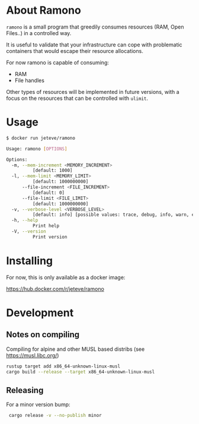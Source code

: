 # About Ramono

```ramono``` is a small program that greedily consumes resources (RAM, Open Files..) in a controlled way.

It is useful to validate that your infrastructure can cope with problematic
containers that would escape their resource  allocations.

For now ramono is capable of consuming:

- RAM
- File handles

Other types of resources will be implemented in future versions, with a focus on the resources
that can be controlled with ```ulimit```.

# Usage

```sh
$ docker run jeteve/ramono

Usage: ramono [OPTIONS]

Options:
  -m, --mem-increment <MEMORY_INCREMENT>
          [default: 1000]
  -l, --mem-limit <MEMORY_LIMIT>
          [default: 1000000000]
      --file-increment <FILE_INCREMENT>
          [default: 0]
      --file-limit <FILE_LIMIT>
          [default: 1000000000]
  -v, --verbose-level <VERBOSE_LEVEL>
          [default: info] [possible values: trace, debug, info, warn, error]
  -h, --help
          Print help
  -V, --version
          Print version
```

# Installing

For now, this is only available as a docker image:

https://hub.docker.com/r/jeteve/ramono


# Development

## Notes on compiling

Compiling for alpine and other MUSL based distribs (see https://musl.libc.org/)

```sh
rustup target add x86_64-unknown-linux-musl
cargo build --release --target x86_64-unknown-linux-musl
```

## Releasing

For a minor version bump:
```sh
 cargo release -v --no-publish minor
```
